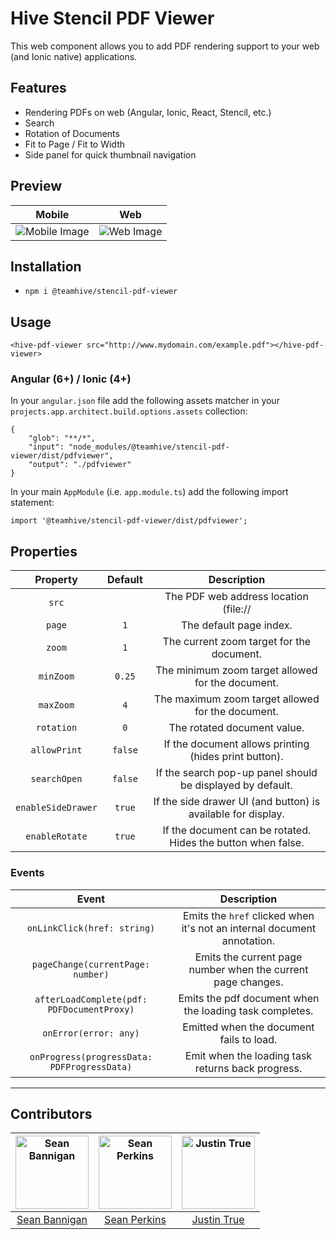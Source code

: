 # Hive Stencil PDF Viewer
This web component allows you to add PDF rendering support to your web (and Ionic native) applications.

## Features
- Rendering PDFs on web (Angular, Ionic, React, Stencil, etc.)
- Search
- Rotation of Documents
- Fit to Page / Fit to Width
- Side panel for quick thumbnail navigation

## Preview

|Mobile|Web|
:---:|:---:
|![Mobile Image](https://i.gyazo.com/8f0af76f1e0d1b138baeed3d25266b81.gif)|![Web Image](https://i.gyazo.com/8e0b44567b15e4aec1b20df550aae817.gif)|

## Installation
- `npm i @teamhive/stencil-pdf-viewer`

## Usage
```
<hive-pdf-viewer src="http://www.mydomain.com/example.pdf"></hive-pdf-viewer>
```

### Angular (6+) / Ionic (4+)
In your `angular.json` file add the following assets matcher in your `projects.app.architect.build.options.assets` collection:
```
{
    "glob": "**/*",
    "input": "node_modules/@teamhive/stencil-pdf-viewer/dist/pdfviewer",
    "output": "./pdfviewer"
}
```

In your main `AppModule` (i.e. `app.module.ts`) add the following import statement:
```
import '@teamhive/stencil-pdf-viewer/dist/pdfviewer';
```

## Properties
|Property|Default|Description
:---:|:---:|:---:
|`src`||The PDF web address location (file://|http|https)|
|`page`|`1`|The default page index.|
|`zoom`|`1`|The current zoom target for the document.|
|`minZoom`|`0.25`|The minimum zoom target allowed for the document.|
|`maxZoom`|`4`|The maximum zoom target allowed for the document.|
|`rotation`|`0`|The rotated document value.
|`allowPrint`|`false`|If the document allows printing (hides print button).|
|`searchOpen`|`false`|If the search pop-up panel should be displayed by default.|
|`enableSideDrawer`|`true`|If the side drawer UI (and button) is available for display.|
|`enableRotate`|`true`|If the document can be rotated. Hides the button when false.|


### Events
|Event|Description|
:---:|:---:
|`onLinkClick(href: string)`|Emits the `href` clicked when it's not an internal document annotation.|
|`pageChange(currentPage: number)`|Emits the current page number when the current page changes.|
|`afterLoadComplete(pdf: PDFDocumentProxy)`|Emits the pdf document when the loading task completes.|
|`onError(error: any)`|Emitted when the document fails to load.|
|`onProgress(progressData: PDFProgressData)`|Emit when the loading task returns back progress.|

---


## Contributors

[<img alt="Sean Bannigan" src="https://avatars1.githubusercontent.com/u/15218748?s=460&v=4" width="117">](https://github.com/sbannigan) | [<img alt="Sean Perkins" src="https://avatars1.githubusercontent.com/u/13732623?v=4&s=117" width="117">](https://github.com/sean-perkins) |[<img alt="Justin True" src="https://avatars3.githubusercontent.com/u/17008383?s=400&v=4" width="117">](https://github.com/bbjdt2224)  |
:---:|:---:|:---:
|[Sean Bannigan](https://github.com/sean-perkins)|[Sean Perkins](https://github.com/sean-perkins)|[Justin True](https://github.com/bbjdt2224)
